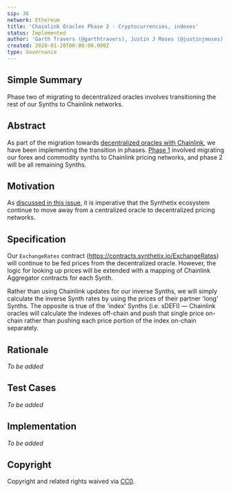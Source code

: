 ```yaml
---
sip: 36
network: Ethereum
title: 'Chainlink Oracles Phase 2 - Cryptocurrencies, indexes'
status: Implemented
author: 'Garth Travers (@garthtravers), Justin J Moses (@justinjmoses)'
created: 2020-01-20T00:00:00.000Z
type: Governance
---
```

## Simple Summary

Phase two of migrating to decentralized oracles involves transitioning the rest of our Synths to Chainlink networks. 

## Abstract

As part of the migration towards [decentralized oracles with Chainlink](https://github.com/Synthetixio/synthetix/issues/293), we have been implementing the transition in phases. [Phase 1](https://github.com/Synthetixio/SIPs/blob/master/SIPS/sip-32.md) involved migrating our forex and commodity synths to Chainlink pricing networks, and phase 2 will be all remaining Synths. 

## Motivation

As [discussed in this issue](https://github.com/Synthetixio/synthetix/issues/293), it is imperative that the Synthetix ecosystem continue to move away from a centralized oracle to decentralized pricing networks.

## Specification

<!--The technical specification should describe the syntax and semantics of any new feature.-->

Our `ExchangeRates` contract (https://contracts.synthetix.io/ExchangeRates) will continue to be fed prices from the decentralized oracle. However, the logic for looking up prices will be extended with a mapping of Chainlink Aggregator contracts for each Synth.

Rather than using Chainlink updates for our inverse Synths, we will simply calculate the inverse Synth rates by using the prices of their partner 'long' Synths. The opposite is true of the 'index' Synths (i.e. sDEFI) — Chainlink oracles will calculate the indexes off-chain and push that single price on-chain rather than pushing each price portion of the index on-chain separately. 

## Rationale

<!--The rationale fleshes out the specification by describing what motivated the design and why particular design decisions were made. It should describe alternate designs that were considered and related work, e.g. how the feature is supported in other languages. The rationale may also provide evidence of consensus within the community, and should discuss important objections or concerns raised during discussion.-->

_To be added_

## Test Cases

<!--Test cases for an implementation are mandatory for SIPs but can be included with the implementation..-->

_To be added_

## Implementation

<!--The implementations must be completed before any SIP is given status "Implemented", but it need not be completed before the SIP is "Approved". While there is merit to the approach of reaching consensus on the specification and rationale before writing code, the principle of "rough consensus and running code" is still useful when it comes to resolving many discussions of API details.-->

_To be added_

## Copyright

Copyright and related rights waived via [CC0](https://creativecommons.org/publicdomain/zero/1.0/).